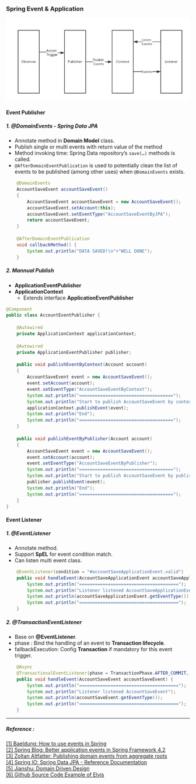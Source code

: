 ### Spring Event & Application

![image](https://raw.githubusercontent.com/zjs1224522500/dev-test/master/src/main/resources/pic/Spring%20events.png)

#### Event Publisher
##### 1. @DomainEvents  - Spring Data JPA
- Annotate method in **Domain Model** class.
- Publish single or multi events with return value of the method
- Method invoking time: Spring Data repository’s `save(…)` methods is called.
- `@AfterDomainEventPublication` is used to potentially clean the list of events to be published (among other uses) when `@DomainEvents` exists.

```Java
    @DomainEvents
    AccountSaveEvent accountSaveEvent()
    {
        AccountSaveEvent accountSaveEvent = new AccountSaveEvent();
        accountSaveEvent.setAccount(this);
        accountSaveEvent.setEventType("AccountSaveEventByJPA");
        return accountSaveEvent;
    }

    @AfterDomainEventPublication
    void callbackMethod() {
        System.out.println("DATA SAVED!\n"+"WELL DONE");
    }
```

##### 2. Mannual Publish
- **ApplicationEventPublisher**
- **ApplicationContext**
    - Extends interface **ApplicationEventPublisher**

```Java
@Component
public class AccountEventPublisher {

    @Autowired
    private ApplicationContext applicationContext;

    @Autowired
    private ApplicationEventPublisher publisher;

    public void publishEventByContext(Account account)
    {
        AccountSaveEvent event = new AccountSaveEvent();
        event.setAccount(account);
        event.setEventType("AccountSaveEventByContext");
        System.out.println("====================================");
        System.out.println("Start to publish AccountSaveEvent by context");
        applicationContext.publishEvent(event);
        System.out.println("End");
        System.out.println("====================================");
    }

    public void publishEventByPublisher(Account account)
    {
        AccountSaveEvent event = new AccountSaveEvent();
        event.setAccount(account);
        event.setEventType("AccountSaveEventByPublisher");
        System.out.println("====================================");
        System.out.println("Start to publish AccountSaveEvent by publisher");
        publisher.publishEvent(event);
        System.out.println("End");
        System.out.println("====================================");
    }
}
```

#### Event Listener
##### 1. @EventListener
- Annotate method.
- Support **SpEL** for event condition match.
- Can listen multi event class.

```Java
    @EventListener(condition = "#accountSaveApplicationEvent.valid")
    public void handleEvent(AccountSaveApplicationEvent accountSaveApplicationEvent) {
        System.out.println("======================================");
        System.out.println("Listener listened AccountSaveApplicationEvent");
        System.out.println(accountSaveApplicationEvent.getEventType());
        System.out.println("======================================");
    }
```

##### 2. @TransactionEventListener
- Base on **@EventListener**.
- phase : Bind the handling of an event to **Transaction lifecycle**.
- fallbackExecution: Config **Transaction** if mandatory for this event trigger.
```Java
    @Async
    @TransactionalEventListener(phase = TransactionPhase.AFTER_COMMIT, fallbackExecution = true)
    public void handleEvent(AccountSaveEvent accountSaveEvent) {
        System.out.println("======================================");
        System.out.println("Listener listened AccountSaveEvent");
        System.out.println(accountSaveEvent.getEventType());
        System.out.println("======================================");
    }
```


---
##### Reference :
[[1] Baeldung: How to use events in Spring](https://www.baeldung.com/spring-events)  
[[2] Spring Blog: Better application events in Spring Framework 4.2
](https://spring.io/blog/2015/02/11/better-application-events-in-spring-framework-4-2)  
[[3] Zoltan Altfatter: Publishing domain events from aggregate roots](https://zoltanaltfatter.com/2017/06/09/publishing-domain-events-from-aggregate-roots/)  
[[4] Spring IO: Spring Data JPA - Reference Documentation](https://docs.spring.io/spring-data/jpa/docs/current/reference/html/)  
[[5] Jianshu: Domain Driven Design](https://www.jianshu.com/p/b6ec06d6b594)  
[[6] Github Source Code Example of Elvis](https://github.com/zjs1224522500/dev-test)
